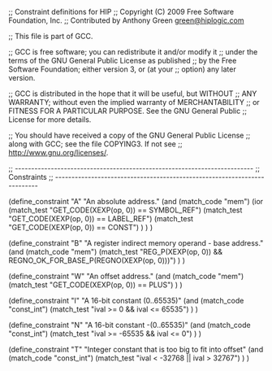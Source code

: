 ;; Constraint definitions for HIP
;; Copyright (C) 2009 Free Software Foundation, Inc.
;; Contributed by Anthony Green <green@hiplogic.com>

;; This file is part of GCC.

;; GCC is free software; you can redistribute it and/or modify it
;; under the terms of the GNU General Public License as published
;; by the Free Software Foundation; either version 3, or (at your
;; option) any later version.

;; GCC is distributed in the hope that it will be useful, but WITHOUT
;; ANY WARRANTY; without even the implied warranty of MERCHANTABILITY
;; or FITNESS FOR A PARTICULAR PURPOSE.  See the GNU General Public
;; License for more details.

;; You should have received a copy of the GNU General Public License
;; along with GCC; see the file COPYING3.  If not see
;; <http://www.gnu.org/licenses/>.

;; -------------------------------------------------------------------------
;; Constraints
;; -------------------------------------------------------------------------

(define_constraint "A"
	"An absolute address."
	(and
		(match_code "mem")
		(ior
			(match_test "GET_CODE(XEXP(op, 0)) == SYMBOL_REF")
			(match_test "GET_CODE(XEXP(op, 0)) == LABEL_REF")
			(match_test "GET_CODE(XEXP(op, 0)) == CONST")
		)
	)
)

(define_constraint "B"
	"A register indirect memory operand - base address."
	(and
		(match_code "mem")
		(match_test "REG_P(XEXP(op, 0)) && REGNO_OK_FOR_BASE_P(REGNO(XEXP(op, 0)))")
	)
)

(define_constraint "W"
	"An offset address."
	(and
		(match_code "mem")
		(match_test "GET_CODE(XEXP(op, 0)) == PLUS")
	)
)

(define_constraint "I"
	"A 16-bit constant (0..65535)"
	(and
		(match_code "const_int")
		(match_test "ival >= 0 && ival <= 65535")
	)
)

(define_constraint "N"
	"A 16-bit constant -(0..65535)"
	(and
		(match_code "const_int")
		(match_test "ival >= -65535 && ival <= 0")
	)
)

(define_constraint "T"
	"Integer constant that is too big to fit into offset"
	(and
		(match_code "const_int")
		(match_test "ival < -32768 || ival > 32767")
	)
)
